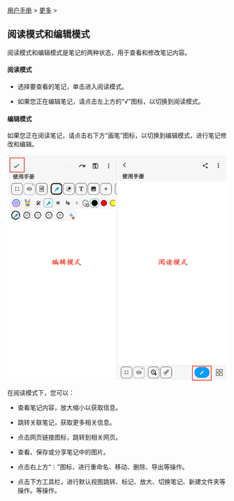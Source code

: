 [用户手册](/dragonnest/drawnote/manual) > [更多](/dragonnest/drawnote/manual/other) >

阅读模式和编辑模式
---
阅读模式和编辑模式是笔记的两种状态，用于查看和修改笔记内容。

#### 阅读模式
- 选择要查看的笔记，单击进入阅读模式。

- 如果您正在编辑笔记，请点击左上方的“√”图标，以切换到阅读模式。

#### 编辑模式
如果您正在阅读笔记，请点击右下方“画笔”图标，以切换到编辑模式，进行笔记修改和编辑。

![](imgs/reading_mode_and_editing_mode.png)

在阅读模式下，您可以：

- 查看笔记内容，放大缩小以获取信息。

- 跳转关联笔记，获取更多相关信息。

- 点击网页链接图标，跳转到相关网页。

- 查看、保存或分享笔记中的图片。

- 点击右上方“⋮”图标，进行重命名、移动、删除、导出等操作。

- 点击下方工具栏，进行默认视图跳转、标记、放大、切换笔记、新建文件夹等操作。等操作。